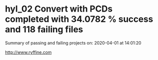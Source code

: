 # hyl_02 Convert with PCDs completed with 34.0782 % success and 118 failing files

Summary of passing and failing projects on: 2020-04-01 at 14:01:20

http://www.ryffine.com

